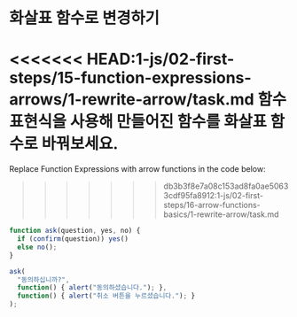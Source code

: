 
# 화살표 함수로 변경하기

<<<<<<< HEAD:1-js/02-first-steps/15-function-expressions-arrows/1-rewrite-arrow/task.md
함수 표현식을 사용해 만들어진 함수를 화살표 함수로 바꿔보세요.
=======
Replace Function Expressions with arrow functions in the code below:
>>>>>>> db3b3f8e7a08c153ad8fa0ae50633cdf95fa8912:1-js/02-first-steps/16-arrow-functions-basics/1-rewrite-arrow/task.md

```js run
function ask(question, yes, no) {
  if (confirm(question)) yes()
  else no();
}

ask(
  "동의하십니까?",
  function() { alert("동의하셨습니다."); },
  function() { alert("취소 버튼을 누르셨습니다."); }
);
```
